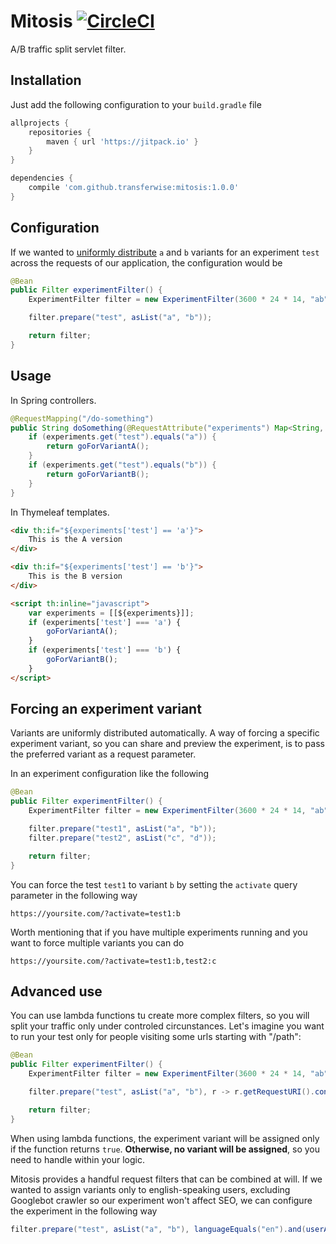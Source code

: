 # Mitosis [![CircleCI](https://circleci.com/gh/transferwise/mitosis/tree/master.svg?style=shield)](https://circleci.com/gh/transferwise/mitosis/tree/master)

A/B traffic split servlet filter.

## Installation

Just add the following configuration to your `build.gradle` file

```gradle
allprojects {
    repositories {
        maven { url 'https://jitpack.io' }
    }
}

dependencies {
    compile 'com.github.transferwise:mitosis:1.0.0'
}
```

## Configuration

If we wanted to [uniformly distribute](https://en.wikipedia.org/wiki/Uniform_distribution_(continuous)) `a` and `b` variants for an experiment `test` across the requests of our application, the configuration would be

```java
@Bean
public Filter experimentFilter() {
    ExperimentFilter filter = new ExperimentFilter(3600 * 24 * 14, "ab", "experiments", "activate");

    filter.prepare("test", asList("a", "b"));

    return filter;
}
```

## Usage

In Spring controllers.

```java
@RequestMapping("/do-something")
public String doSomething(@RequestAttribute("experiments") Map<String, String> experiments) {
    if (experiments.get("test").equals("a")) {
        return goForVariantA();
    }
    if (experiments.get("test").equals("b")) {
        return goForVariantB();
    }
}
```

In Thymeleaf templates.

```html
<div th:if="${experiments['test'] == 'a'}">
    This is the A version
</div>

<div th:if="${experiments['test'] == 'b'}">
    This is the B version
</div>

<script th:inline="javascript">
    var experiments = [[${experiments}]];
    if (experiments['test'] === 'a') {
        goForVariantA();
    }
    if (experiments['test'] === 'b') {
        goForVariantB();
    }
</script>
```

## Forcing an experiment variant

Variants are uniformly distributed automatically. A way of forcing a specific experiment variant, so you can share and preview the experiment, is to pass the preferred variant as a request parameter.

In an experiment configuration like the following

```java
@Bean
public Filter experimentFilter() {
    ExperimentFilter filter = new ExperimentFilter(3600 * 24 * 14, "ab", "experiments", "activate");

    filter.prepare("test1", asList("a", "b"));
    filter.prepare("test2", asList("c", "d"));

    return filter;
}
```

You can force the test `test1` to variant `b` by setting the `activate` query parameter in the following way

    https://yoursite.com/?activate=test1:b

Worth mentioning that if you have multiple experiments running and you want to force multiple variants you can do

    https://yoursite.com/?activate=test1:b,test2:c

## Advanced use

You can use lambda functions tu create more complex filters, so you will split your traffic only under controled circunstances.
Let's imagine you want to run your test only for people visiting some urls starting with "/path":


```java 
@Bean
public Filter experimentFilter() {
    ExperimentFilter filter = new ExperimentFilter(3600 * 24 * 14, "ab", "experiments", "activate");

    filter.prepare("test", asList("a", "b"), r -> r.getRequestURI().contains("/path"));

    return filter;
}

``` 
 
When using lambda functions, the experiment variant will be assigned only if the function returns `true`. **Otherwise, no variant will be assigned**, so you need to handle within your logic.

Mitosis provides a handful request filters that can be combined at will. If we wanted to assign variants only to english-speaking users, excluding Googlebot crawler so our experiment won't affect SEO, we can configure the experiment in the following way

```java
filter.prepare("test", asList("a", "b"), languageEquals("en").and(userAgentContains("googlebot").negate()));
```
